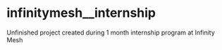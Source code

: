 # infinitymesh__internship
 
Unfinished project created during 1 month internship program at Infinity Mesh
